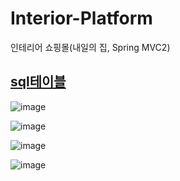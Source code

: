 # Interior-Platform
인테리어 쇼핑몰(내일의 집, Spring MVC2)

## [sql테이블](https://github.com/adbackend/Interior-Platform/blob/master/src/main/webapp/sql/LastEdit_table.sql)


![image](https://user-images.githubusercontent.com/94349690/147401592-f5c00fa9-dfc6-4131-b466-60b05d88065b.png)

![image](https://user-images.githubusercontent.com/94349690/147401611-35171fe1-67d3-4ef2-9cdf-8f663b8e6951.png)


![image](https://user-images.githubusercontent.com/94349690/147401613-e7b0d087-2c1f-4b81-99a4-d9def06fdda0.png)

![image](https://user-images.githubusercontent.com/94349690/147401644-e6df7582-4b9d-40df-b048-d0983b1d7f5c.png)



